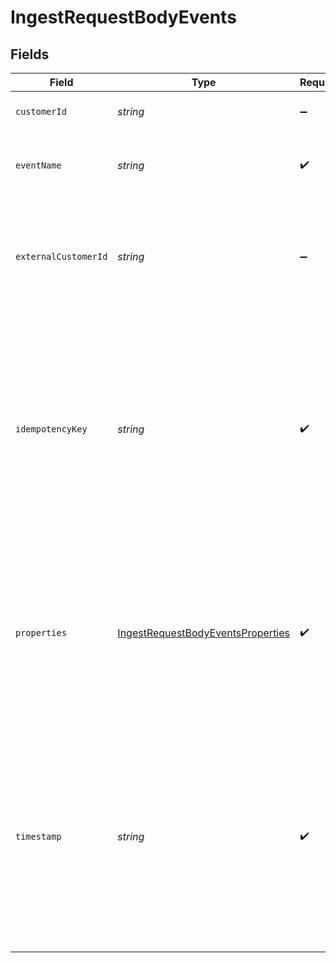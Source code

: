 # IngestRequestBodyEvents


## Fields

| Field                                                                                                                                                                                           | Type                                                                                                                                                                                            | Required                                                                                                                                                                                        | Description                                                                                                                                                                                     | Example                                                                                                                                                                                         |
| ----------------------------------------------------------------------------------------------------------------------------------------------------------------------------------------------- | ----------------------------------------------------------------------------------------------------------------------------------------------------------------------------------------------- | ----------------------------------------------------------------------------------------------------------------------------------------------------------------------------------------------- | ----------------------------------------------------------------------------------------------------------------------------------------------------------------------------------------------- | ----------------------------------------------------------------------------------------------------------------------------------------------------------------------------------------------- |
| `customerId`                                                                                                                                                                                    | *string*                                                                                                                                                                                        | :heavy_minus_sign:                                                                                                                                                                              | The Orb Customer identifier                                                                                                                                                                     |                                                                                                                                                                                                 |
| `eventName`                                                                                                                                                                                     | *string*                                                                                                                                                                                        | :heavy_check_mark:                                                                                                                                                                              | A name to meaningfully identify the action or event type.                                                                                                                                       |                                                                                                                                                                                                 |
| `externalCustomerId`                                                                                                                                                                            | *string*                                                                                                                                                                                        | :heavy_minus_sign:                                                                                                                                                                              | An alias for the Orb customer, whose mapping is specified when creating the customer                                                                                                            |                                                                                                                                                                                                 |
| `idempotencyKey`                                                                                                                                                                                | *string*                                                                                                                                                                                        | :heavy_check_mark:                                                                                                                                                                              | A unique value, generated by the client, that is used to de-duplicate events. Exactly one event with a given idempotency key will be ingested, which allows for safe request retries.           |                                                                                                                                                                                                 |
| `properties`                                                                                                                                                                                    | [IngestRequestBodyEventsProperties](../../models/operations/ingestrequestbodyeventsproperties.md)                                                                                               | :heavy_check_mark:                                                                                                                                                                              | A dictionary of custom properties. Values in this dictionary must be numeric, boolean, or strings. Nested dictionaries are disallowed.                                                          |                                                                                                                                                                                                 |
| `timestamp`                                                                                                                                                                                     | *string*                                                                                                                                                                                        | :heavy_check_mark:                                                                                                                                                                              | An ISO 8601 format date with no timezone offset (i.e. UTC). This should represent the time that usage was recorded, and is particularly important to attribute usage to a given billing period. | 2020-12-09T16:09:53Z                                                                                                                                                                            |